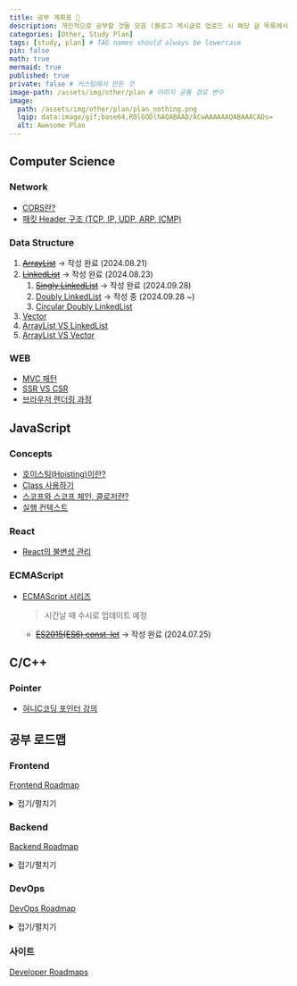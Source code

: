 ```yaml
---
title: 공부 계획표 📝
description: 개인적으로 공부할 것들 모음 (블로그 게시글로 업로드 시 해당 글 목록에서 삭제할 예정)
categories: [Other, Study Plan]
tags: [study, plan] # TAG names should always be lowercase
pin: false
math: true
mermaid: true
published: true
private: false # 커스텀해서 만든 것
image-path: /assets/img/other/plan # 이미지 공통 경로 변수
image:
  path: /assets/img/other/plan/plan_nothing.png
  lqip: data:image/gif;base64,R0lGODlhAQABAAD/ACwAAAAAAQABAAACADs=
  alt: Awesome Plan
---
```


## <i class="far fa-folder-open fa-fw"></i> Computer Science

### <i class="far fa-folder fa-fw"></i> Network

- [CORS란?][cors]
- [패킷 Header 구조 (TCP, IP, UDP, ARP, ICMP)][packet-header]

### <i class="far fa-folder fa-fw"></i> Data Structure

1. ~~[ArrayList][arraylist]~~ → 작성 완료 (2024.08.21)
2. ~~[LinkedList][linkedlist-1]~~ → 작성 완료 (2024.08.23)
   1. ~~[Singly LinkedList][linkedlist-2]~~ → 작성 완료 (2024.09.28)
   2. [Doubly LinkedList][linkedlist-3] → 작성 중 (2024.09.28 ~)
   3. [Circular Doubly LinkedList][linkedlist-4]
3. [Vector][vector]
4. [ArrayList VS LinkedList][arraylist-vs-linkedlist]
5. [ArrayList VS Vector][arraylist-vs-vector]

### <i class="far fa-folder fa-fw"></i> WEB

- [MVC 패턴][mvc-pattern]
- [SSR VS CSR][ssr-vs-csr]
- [브라우저 렌더링 과정][browser-rendering]

## <i class="far fa-folder-open fa-fw"></i> JavaScript

### <i class="far fa-folder fa-fw"></i> Concepts

- [호이스팅(Hoisting)이란?][hoisting]
- [Class 사용하기][js-class]
- [스코프와 스코프 체인, 클로저란?][scope-closure]
- [실행 컨텍스트][context]

### <i class="far fa-folder fa-fw"></i> React

- [React의 불변성 관리][react-immutability]

### <i class="far fa-folder fa-fw"></i> ECMAScript

- [ECMAScript 시리즈][ecmascript]
  > 시간날 때 수시로 업데이트 예정
  - ~~[ES2015(ES6) const, let][es_page_1]~~ → 작성 완료 (2024.07.25)

## <i class="far fa-folder-open fa-fw"></i> C/C++

### <i class="far fa-folder fa-fw"></i> Pointer

- [혀니C코딩 포인터 강의][c-pointer]

## <i class="far fa-folder-open fa-fw"></i> 공부 로드맵

### <i class="far fa-folder fa-fw"></i> Frontend

[Frontend Roadmap][frontend-roadmap]

<details>
<summary markdown="span">접기/펼치기</summary>

<embed
  src="{{page.image-path}}/frontend.pdf#toolbar=0&navpanes=0&scrollbar=0"
  type="application/pdf"
  frameBorder="0"
  scrolling="auto"
  height="1000px"
  width="100%"
/>

</details>

### <i class="far fa-folder fa-fw"></i> Backend

[Backend Roadmap][backend-roadmap]

<details>
<summary markdown="span">접기/펼치기</summary>

<embed
  src="{{page.image-path}}/backend.pdf#toolbar=0&navpanes=0&scrollbar=0"
  type="application/pdf"
  frameBorder="0"
  scrolling="auto"
  height="1000px"
  width="100%"
/>

</details>

### <i class="far fa-folder fa-fw"></i> DevOps

[DevOps Roadmap][devops-roadmap]

<details>
<summary markdown="span">접기/펼치기</summary>

<embed
  src="{{page.image-path}}/devops.pdf#toolbar=0&navpanes=0&scrollbar=0"
  type="application/pdf"
  frameBorder="0"
  scrolling="auto"
  height="1000px"
  width="100%"
/>

</details>

### <i class="far fa-folder fa-fw"></i> 사이트

[Developer Roadmaps][developer-roadmap]

<!-- 이미지 -->

[plan_nothing]: {{page.image-path}}/plan_nothing.png
[frontend]: {{page.image-path}}/frontend.pdf
[backend]: {{page.image-path}}/backend.pdf
[devops]: {{page.image-path}}/devops.pdf

<!-- 블로그 게시글 -->

[es_page_1]: {{site.url}}/posts/es-const-let/

<!-- 참고 사이트 -->

[c-pointer]: https://m.youtube.com/watch?v=bz63_WWtKc4
[hoisting]: https://velog.io/@hyungjin_han/JavaScript-%ED%98%B8%EC%9D%B4%EC%8A%A4%ED%8C%85Hoisting%EC%9D%B4%EB%9E%80
[browser-rendering]: https://velog.io/@hyungjin_han/JavaScript-%EB%B8%8C%EB%9D%BC%EC%9A%B0%EC%A0%80-%EB%A0%8C%EB%8D%94%EB%A7%81-%EA%B3%BC%EC%A0%95
[js-class]: https://velog.io/@hyungjin_han/JavaScript-Class-%EC%82%AC%EC%9A%A9%ED%95%98%EA%B8%B0
[react-immutability]: https://velog.io/@hyungjin_han/JavaScript-React%EC%9D%98-%EB%B6%88%EB%B3%80%EC%84%B1-%EA%B4%80%EB%A6%AC
[scope-closure]: https://velog.io/@hyungjin_han/JavaScript-%EC%8A%A4%EC%BD%94%ED%94%84%EC%99%80-%EC%8A%A4%EC%BD%94%ED%94%84%EC%B2%B4%EC%9D%B8-%ED%81%B4%EB%A1%9C%EC%A0%80%EB%9E%80
[context]: https://velog.io/@hyungjin_han/JavaScript-%EC%8B%A4%ED%96%89-%EC%BB%A8%ED%85%8D%EC%8A%A4%ED%8A%B8
[mvc-pattern]: https://velog.io/@hyungjin_han/MVC-%ED%8C%A8%ED%84%B4
[ssr-vs-csr]: https://velog.io/@hyungjin_han/Computer-Science-SSR-VS-CSR
[cors]: https://velog.io/@hyungjin_han/Computer-Science-CORS%EB%9E%80
[ecmascript]: https://www.zerocho.com/category/ECMAScript?page=3
[frontend-roadmap]: https://roadmap.sh/frontend
[backend-roadmap]: https://roadmap.sh/backend
[devops-roadmap]: https://roadmap.sh/devops
[developer-roadmap]: https://roadmap.sh/
[packet-header]: https://blog.naver.com/6yujin6/221634449540

<!-- ArrayList / LinkedList / Vector -->

[arraylist]: https://inpa.tistory.com/entry/DS-%F0%9F%A7%B1-ArrayList-%EC%9E%90%EB%A3%8C%EA%B5%AC%EC%A1%B0-%EC%A7%81%EC%A0%91-%EA%B5%AC%ED%98%84-%EA%B0%95%EC%9D%98
[linkedlist-1]: https://inpa.tistory.com/entry/JAVA-%E2%98%95-LinkedList-%EA%B5%AC%EC%A1%B0-%EC%82%AC%EC%9A%A9%EB%B2%95-%EC%99%84%EB%B2%BD-%EC%A0%95%EB%B3%B5%ED%95%98%EA%B8%B0
[linkedlist-2]: https://inpa.tistory.com/entry/DS-%F0%9F%A7%B1-Singly-LinkedList-%EC%9E%90%EB%A3%8C%EA%B5%AC%EC%A1%B0-Java%EB%A1%9C-%EC%8B%A4%EC%A0%84-%EA%B5%AC%ED%98%84%ED%95%98%EA%B8%B0
[linkedlist-3]: https://inpa.tistory.com/entry/DS-%F0%9F%A7%B1-Doubly-LinkedList-%EC%9E%90%EB%A3%8C%EA%B5%AC%EC%A1%B0-%EC%8B%A4%EC%A0%84-%EA%B5%AC%ED%98%84%ED%95%98%EA%B8%B0
[linkedlist-4]: https://inpa.tistory.com/entry/DS-%F0%9F%A7%B1-Circular-Doubly-LinkedList-%EC%A7%81%EC%A0%91-%EA%B5%AC%ED%98%84-%ED%95%B4%EB%B3%B4%EA%B8%B0-JAVA
[vector]: https://inpa.tistory.com/entry/JAVA-%E2%98%95-Vector-%EC%82%AC%EC%9A%A9%EB%B2%95-%EB%8F%99%EA%B8%B0%ED%99%94-%EB%AC%B8%EC%A0%9C%EC%A0%90-%ED%8C%8C%ED%97%A4%EC%B9%98%EA%B8%B0
[arraylist-vs-linkedlist]: https://inpa.tistory.com/entry/JCF-%F0%9F%A7%B1-ArrayList-vs-LinkedList-%ED%8A%B9%EC%A7%95-%EC%84%B1%EB%8A%A5-%EB%B9%84%EA%B5%90
[arraylist-vs-vector]: https://inpa.tistory.com/entry/JCF-%F0%9F%A7%B1-ArrayList-vs-Vector-%EB%8F%99%EA%B8%B0%ED%99%94-%EC%B0%A8%EC%9D%B4-%EC%9D%B4%ED%95%B4%ED%95%98%EA%B8%B0
